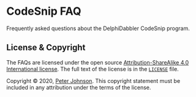 # CodeSnip FAQ

Frequently asked questions about the DelphiDabbler CodeSnip program.

## License & Copyright

The FAQs are licensed under the open source [Attribution-ShareAlike 4.0 International license](https://creativecommons.org/licenses/by-sa/4.0/). The full text of the license is in the [`LICENSE`](./LICENSE) file.

Copyright © 2020, [Peter Johnson](https://en.gravatar.com/delphidabbler). This copyright statement must be included in any attribution under the terms of the license.

